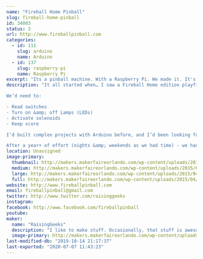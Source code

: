```yaml
---
name: "Fireball Home Pinball"
slug: fireball-home-pinball
id: 34003
status: 3
url: http://www.fireballpinball.com
categories:
  - id: 111
    slug: arduino
    name: Arduino
  - id: 137
    slug: raspberry-pi
    name: Raspberry Pi
excerpt: "Its a pinball machine. With a Raspberry Pi. We made it. It's awesome."
description: "It all started when… I saw a Fireball Home edition playfield on eBay locally – I purchased it ($135!) with the intent of lighting the lamps with an Arduino, framing it, and hanging it on the wall of my office. My boys saw it and asked “can you make it play?” – Now this was either an innocent question – or a challenge by my sons. Not one to let a challenge go unanswered, I started thinking about the problem – how hard could it be?

We’d need to:

- Read switches
- Turn on &amp; off Lamps (LEDs)
- Activate solenoids
- Keep score

I’d built complex projects with Arduino before, and I’d been looking for a Raspberry Pi GPIO project. I’d purchased some when they first launched, but STILL hadn’t done GPIO work. We’d just finished teaching our first Intro to Raspberry Pi classes at FamiLAB, so I was really excited to try it.

After a year+ of effort (nights &amp; weekends as we had time) - we had a playable pinball machine. Its still a little buggy, but we love it, and we hope you will too :)"
location: Unassigned
image-primary:
  thumbnail: http://makers.makerfaireorlando.com/wp-content/uploads/2015/04/fireball1-150x150.jpg
  medium: http://makers.makerfaireorlando.com/wp-content/uploads/2015/04/fireball1-300x225.jpg
  large: http://makers.makerfaireorlando.com/wp-content/uploads/2015/04/fireball1.jpg
  full: http://makers.makerfaireorlando.com/wp-content/uploads/2015/04/fireball1.jpg
website: http://www.fireballpinball.com
email: fireballpinball@gmail.com
twitter: http://www.twitter.com/raisinggeeks
instagram: 
facebook: http://www.facebook.com/fireballpinball
youtube: 
maker:
  name: "RaisingGeeks"
  description: "I like to make stuff. Occasionally, that stuff is awesome :')"
  image-primary: http://makers.makerfaireorlando.com/wp-content/uploads/2015/06/ic_familab_shirt_450x550.png
last-modified-db: "2019-10-14 21:17:37"
last-exported: "2020-07-07 11:43:23"
---
```

